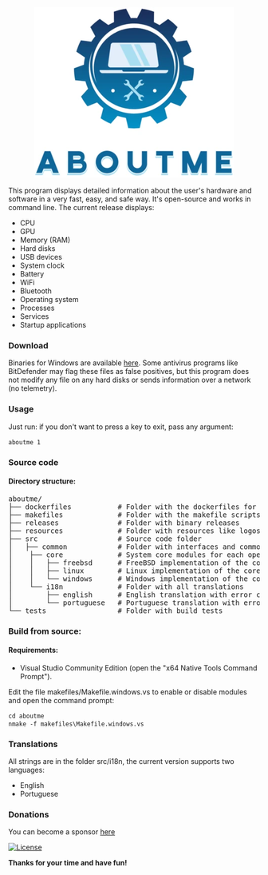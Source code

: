 <div align="center"><img src="resources/logo.webp"></div>

This program displays detailed information about the user's hardware and software in a very fast, easy, and safe way. It's open-source and works in command line. The current release displays:

- CPU
- GPU
- Memory (RAM)
- Hard disks
- USB devices
- System clock
- Battery
- WiFi
- Bluetooth
- Operating system
- Processes
- Services
- Startup applications

### Download

Binaries for Windows are available [here](https://github.com/mazoti/aboutme/tree/main/releases). Some antivirus programs like BitDefender may flag these files as false positives, but this program does not modify any file on any hard disks or sends information over a network (no telemetry).

### Usage

Just run: if you don't want to press a key to exit, pass any argument:

```
aboutme 1
```

### Source code

#### Directory structure:
<pre>
aboutme/
├── dockerfiles           # Folder with the dockerfiles for Linux 
├── makefiles             # Folder with the makefile scripts for each compiler and operating system
├── releases              # Folder with binary releases
├── resources             # Folder with resources like logos and icons
├── src                   # Source code folder
│   ├── common            # Folder with interfaces and common source code for all operating systems
│    ├── core             # System core modules for each operating system
│    │   ├── freebsd      # FreeBSD implementation of the core modules
│    │   ├── linux        # Linux implementation of the core modules
│    │   └── windows      # Windows implementation of the core modules
│    └── i18n             # Folder with all translations
│        ├── english      # English translation with error codes for all operating systems
│        └── portuguese   # Portuguese translation with error codes for all operating systems
└── tests                 # Folder with build tests
</pre>

### Build from source:

#### Requirements:
- Visual Studio Community Edition (open the "x64 Native Tools Command Prompt").

Edit the file makefiles/Makefile.windows.vs to enable or disable modules and open the command prompt:

```
cd aboutme
nmake -f makefiles\Makefile.windows.vs
```

### Translations
All strings are in the folder src/i18n, the current version supports two languages:

- English
- Portuguese

### Donations
You can become a sponsor [here](https://github.com/sponsors/mazoti)

[![License](https://img.shields.io/badge/License-BSD_3--Clause-blue.svg)](https://opensource.org/licenses/BSD-3-Clause)

**Thanks for your time and have fun!**